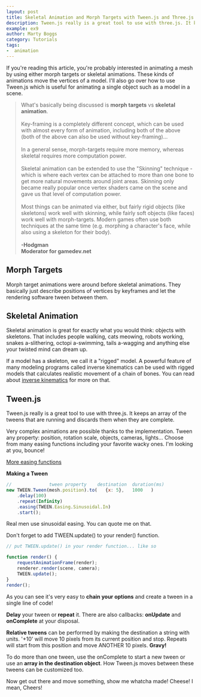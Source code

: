 ```yaml
---
layout: post
title: Skeletal Animation and Morph Targets with Tween.js and Three.js
description: Tween.js really is a great tool to use with three.js. It keeps an array of the tweens that are running and discards them when they are complete.
example: ex9
author: Marty Boggs
category: Tutorials
tags:
-  animation
---
```


If you're reading this article, you're probably interested in animating a mesh by using either morph targets or skeletal animations. These kinds of animations move the vertices of a model. I'll also go over how to use Tween.js which is useful for animating a single object such as a model in a scene.

>What's basically being discussed is **morph targets** vs **skeletal animation**.<br><br>
>Key-framing is a completely different concept, which can be used with almost every form of animation, including both of the above (both of the above can also be used without key-framing)...<br><br>
>In a general sense, morph-targets require more memory, whereas skeletal requires more computation power.<br><br>
>Skeletal animation can be extended to use the "Skinning" technique - which is where each vertex can be attached to more than one bone to get more natural movements around joint areas.
>Skinning only became really popular once vertex shaders came on the scene and gave us that level of computation power.<br><br>
>Most things can be animated via either, but fairly rigid objects (like skeletons) work well with skinning, while fairly soft objects (like faces) work well with morph-targets.
>Modern games often use both techniques at the same time (e.g. morphing a character's face, while also using a skeleton for their body).<br><br>
**-Hodgman**<br>
**Moderator for gamedev.net**

## Morph Targets

Morph target animations were around before skeletal animations. They basically just describe positions of vertices by keyframes and let the rendering software tween between them.

## Skeletal Animation

Skeletal animation is great for exactly what you would think: objects with skeletons. That includes people walking, cats meowing, robots working, snakes a-slithering, octopi a-swimming, tails a-wagging and anything else your twisted mind can dream up.

If a model has a skeleton, we call it a "rigged" model. A powerful feature of many modeling programs called inverse kinematics can be used with rigged models that calculates realistic movement of a chain of bones. You can read about <a href="{{site.url}}/tutorials/inverse-kinematics-in-three-js">inverse kinematics</a> for more on that.

## Tween.js

Tween.js really is a great tool to use with three.js. It keeps an array of the tweens that are running and discards them when they are complete.

Very complex animations are possible thanks to the implementation. Tween any property: position, rotation scale, objects, cameras, lights... Choose from many easing functions including your favorite wacky ones. I'm looking at you, bounce!

<a href="https://tweenjs.github.io/tween.js/examples/03_graphs.html" target="_blank" rel="nofollow">More easing functions</a>

**Making a Tween**

```javascript
//              tween property    destination  duration(ms)
new TWEEN.Tween(mesh.position).to(   {x: 5},   1000   )
	.delay(100)
	.repeat(Infinity)
	.easing(TWEEN.Easing.Sinusoidal.In)
	.start();
```

Real men use sinusoidal easing. You can quote me on that.

Don't forget to add TWEEN.update() to your render() function.

```javascript
// put TWEEN.update() in your render function... like so

function render() {
	requestAnimationFrame(render);
	renderer.render(scene, camera);
	TWEEN.update();
}
render();
```

As you can see it's very easy to **chain your options** and create a tween in a single line of code!

**Delay** your tween or **repeat** it. There are also callbacks: **onUpdate** and **onComplete** at your disposal.

**Relative tweens** can be performed by making the destination a string with units. '+10' will move 10 pixels from its current position and stop. Repeats will start from this position and move ANOTHER 10 pixels. **Gravy!**

To do more than one tween, use the onComplete to start a new tween or use an **array in the destination object**. How Tween.js moves between these tweens can be customized too.

Now get out there and move something, show me whatcha made! Cheese! I mean, Cheers!

